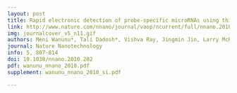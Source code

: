 ```yaml
---
layout: post
title: Rapid electronic detection of probe-specific microRNAs using thin nanopore sensors
link: http://www.nature.com/nnano/journal/vaop/ncurrent/full/nnano.2010.202.html
img: journalcover_v5_n11.gif
authors: Meni Wanunu*, Tali Dadosh*, Vishva Ray, Jingmin Jin, Larry McReynolds, Marija Drndić
journal: Nature Nanotechnology
info: 5, 807-814
doi: 10.1038/nnano.2010.202
pdf: wanunu_nnano_2010.pdf
supplement: wanunu_nnano_2010_si.pdf

---
```

